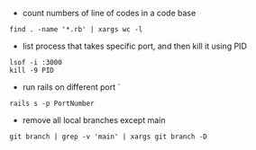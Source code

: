  - count numbers of line of codes in a code base   

```shell 
find . -name '*.rb' | xargs wc -l
```

- list process that takes specific port, and then kill it using PID 
```shell 
lsof -i :3000 
kill -9 PID	
```

- run rails on different port `
```shell 
rails s -p PortNumber
```

- remove all local branches except main 
```shell 
git branch | grep -v 'main' | xargs git branch -D
```


